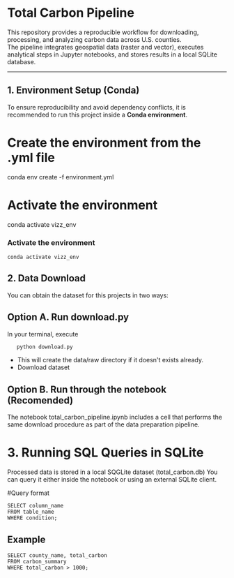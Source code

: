 # Total Carbon Pipeline

This repository provides a reproducible workflow for downloading, processing, and analyzing carbon data across U.S. counties.  
The pipeline integrates geospatial data (raster and vector), executes analytical steps in Jupyter notebooks, and stores results in a local SQLite database.

---

## 1. Environment Setup (Conda)

To ensure reproducibility and avoid dependency conflicts, it is recommended to run this project inside a **Conda environment**.

# Create the environment from the .yml file
conda env create -f environment.yml

# Activate the environment
conda activate vizz_env

### Activate the environment
    conda activate vizz_env

## 2. Data Download

You can obtain the dataset for this projects in two ways: 

## Option A. Run download.py 
 In your terminal, execute 

 ```bash
    python download.py
 ```
 - This will create the data/raw directory if it doesn't exists already.
 - Download dataset

## Option B. Run through the notebook (Recomended) 
 The notebook total_carbon_pipeline.ipynb includes a cell that performs the same download procedure as part of the data preparation pipeline.

# 3. Running SQL Queries in SQLite

Processed data is stored in a local SQGLite dataset (total_carbon.db)
You can query it either inside the notebook or using an external SQLite client. 
 
 #Query format 
    
    SELECT column_name
    FROM table_name
    WHERE condition;
 ## Example 
    SELECT county_name, total_carbon
    FROM carbon_summary
    WHERE total_carbon > 1000;
